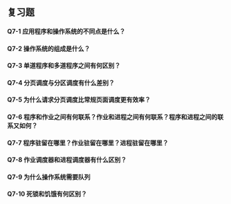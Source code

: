 ## 复习题
#### Q7-1 应用程序和操作系统的不同点是什么？
#### Q7-2 操作系统的组成是什么？
#### Q7-3 单道程序和多道程序之间有何区别？
#### Q7-4 分页调度与分区调度有什么差别？
#### Q7-5 为什么请求分页调度比常规页面调度更有效率？
#### Q7-6 程序和作业之间有何联系？作业和进程之间有何联系？程序和进程之间的联系又如何？
#### Q7-7 程序驻留在哪里？作业驻留在哪里？进程驻留在哪里？
#### Q7-8 作业调度器和进程调度器有什么区别？
#### Q7-9 为什么操作系统需要队列
#### Q7-10 死锁和饥饿有何区别？
